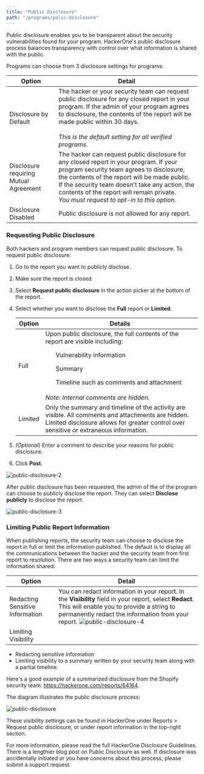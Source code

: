 ```yaml
---
title: "Public Disclosure"
path: "/programs/pulic-disclosure"
---
```


Public disclosure enables you to be transparent about the security vulnerabilities found for your program. HackerOne's public disclosure process balances transparency with control over what information is shared with the public.  

Programs can choose from 3 disclosure settings for programs:

Option | Detail
------ | -------
Disclosure by Default | The hacker or your security team can request public disclosure for any closed report in your program. If the admin of your program agrees to disclosure, the contents of the report will be made public within 30 days.<br> <br>*This is the default setting for all verified programs*. 
Disclosure requiring Mutual Agreement | The hacker can request public disclosure for any closed report in your program. If your program security team agrees to disclosure, the contents of the report will be made public. If the security team doesn't take any action, the contents of the report will remain private. <br>*You must request to opt-in to this option.* 
Disclosure Disabled | Public disclosure is not allowed for any report.

### Requesting Public Disclosure
Both hackers and program members can request public disclosure. To request public disclosure:
1) Go to the report you want to publicly disclose. 
2) Make sure the report is closed. 
3) Select **Request public disclosure** in the action picker at the bottom of the report. 
4) Select whether you want to disclose the **Full** report or **Limited**. 
   
   Option | Details
   ------ | -------
   Full | Upon public disclosure, the full contents of the report are visible including:<ul>Vulnerability information</ul><ul>Summary</ul><ul>Timeline such as comments and attachment</ul><br>*Note: Internal comments are hidden.*  
   Limited | Only the summary and timeline of the activity are visible. All comments and attachments are hidden. Limited disclosure allows for greater control over sensitive or extraneous information. 
   
5) *(Optional)* Enter a comment to describe your reasons for public disclosure. 
6) Click **Post**.    

![public-disclosure-2](https://github.com/Hacker0x01/docs.hackerone.com/blob/master/docs/programs/images/public-disclosure-2.png?raw=true)

After public disclosure has been requested, the admin of the of the program can choose to publicly disclose the report. They can select **Disclose publicly** to disclose the report. 

![public-disclosure-3](https://github.com/Hacker0x01/docs.hackerone.com/blob/master/docs/programs/images/public-disclosure-3.png?raw=true)

### Limiting Public Report Information

When publishing reports, the security team can choose to disclose the report in full or limit the information published. The default is to display all the communications between the hacker and the security team from first report to resolution. There are two ways a security team can limit the information shared: 

Option | Detail
------ | -------
Redacting Sensitive Information | You can redact information in your report. In the **Visibility** field in your report, select **Redact**. This will enable you to provide a string to permanently redact the information from your report. ![public-disclosure-4](https://github.com/Hacker0x01/docs.hackerone.com/blob/master/docs/programs/images/public-discloure-4.png?raw=true)
Limiting Visibility | 


* Redacting sensitive information 
* Limiting visibility to a summary written by your security team along with a partial timeline. 

Here's a good example of a summarized disclosure from the Shopify security team: https://hackerone.com/reports/64164.




The diagram illustrates the public disclosure process: 

![public-disclosure](https://github.com/Hacker0x01/docs.hackerone.com/blob/master/docs/programs/images/public-disclosure.png?raw=true)



These visibility settings can be found in HackerOne under Reports > Request public disclosure, or under report information in the top-right section.

 For more information, please read the full HackerOne Disclosure Guidelines.  There is a lengthier blog post on Public Disclosure as well.  If disclosure was accidentally initiated or you have concerns about this process, please submit a support request.
